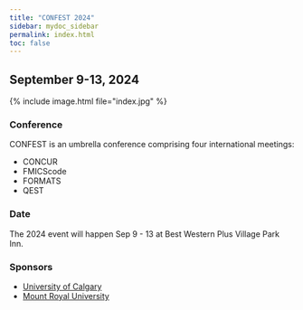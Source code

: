 ```yaml
---
title: "CONFEST 2024"
sidebar: mydoc_sidebar
permalink: index.html
toc: false 
---
```

## September 9-13, 2024
{% include image.html file="index.jpg" %}  


### Conference
CONFEST is an umbrella conference comprising four international meetings:  
* CONCUR​
* FMICS​code
* FORMATS
* QEST

### Date

The 2024 event will happen Sep 9 - 13 at Best Western Plus Village Park Inn.

### Sponsors

*  [University of Calgary](https://www.ucalgary.ca/)
*  [Mount Royal University ](https://www.mtroyal.ca/)
